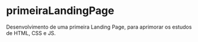 # primeiraLandingPage
Desenvolvimento de uma primeira Landing Page, para aprimorar os estudos de HTML, CSS e JS.
